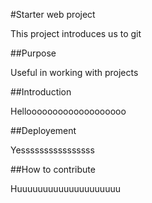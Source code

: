 #Starter web project

This project introduces us to git

##Purpose 

Useful in working with projects

##Introduction

Hellooooooooooooooooooo

##Deployement

Yessssssssssssssss

##How to contribute

Huuuuuuuuuuuuuuuuuuuu



